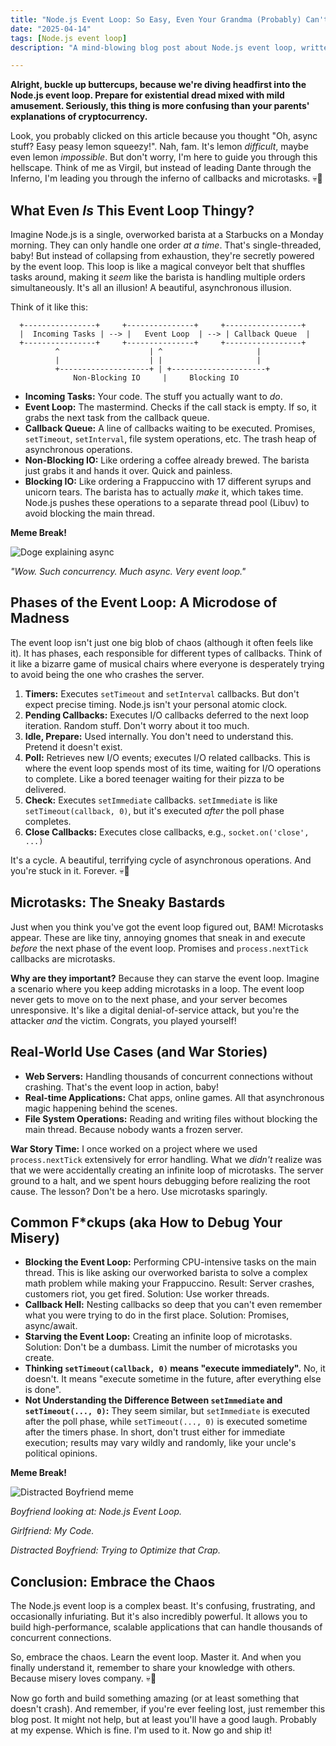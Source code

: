 ```yaml
---
title: "Node.js Event Loop: So Easy, Even Your Grandma (Probably) Can't Understand It"
date: "2025-04-14"
tags: [Node.js event loop]
description: "A mind-blowing blog post about Node.js event loop, written for chaotic Gen Z engineers. Prepare to have your brain melted (and maybe a little bit roasted)."

---
```


**Alright, buckle up buttercups, because we're diving headfirst into the Node.js event loop. Prepare for existential dread mixed with mild amusement. Seriously, this thing is more confusing than your parents' explanations of cryptocurrency.**

Look, you probably clicked on this article because you thought "Oh, async stuff? Easy peasy lemon squeezy!". Nah, fam. It's lemon *difficult*, maybe even lemon *impossible*. But don't worry, I'm here to guide you through this hellscape. Think of me as Virgil, but instead of leading Dante through the Inferno, I'm leading you through the inferno of callbacks and microtasks. 💀🙏

## What Even *Is* This Event Loop Thingy?

Imagine Node.js is a single, overworked barista at a Starbucks on a Monday morning. They can only handle one order *at a time*. That's single-threaded, baby! But instead of collapsing from exhaustion, they're secretly powered by the event loop. This loop is like a magical conveyor belt that shuffles tasks around, making it *seem* like the barista is handling multiple orders simultaneously. It's all an illusion! A beautiful, asynchronous illusion.

Think of it like this:

```ascii
  +----------------+     +---------------+     +-----------------+
  |  Incoming Tasks | --> |   Event Loop  | --> | Callback Queue  |
  +----------------+     +---------------+     +-----------------+
          ^                    | ^                     |
          |                    | |                     |
          +--------------------+ | +---------------------+
              Non-Blocking IO     |     Blocking IO
```

*   **Incoming Tasks:** Your code. The stuff you actually want to *do*.
*   **Event Loop:** The mastermind. Checks if the call stack is empty. If so, it grabs the next task from the callback queue.
*   **Callback Queue:**  A line of callbacks waiting to be executed. Promises, `setTimeout`, `setInterval`, file system operations, etc. The trash heap of asynchronous operations.
*   **Non-Blocking IO:** Like ordering a coffee already brewed. The barista just grabs it and hands it over. Quick and painless.
*   **Blocking IO:** Like ordering a Frappuccino with 17 different syrups and unicorn tears. The barista has to actually *make* it, which takes time. Node.js pushes these operations to a separate thread pool (Libuv) to avoid blocking the main thread.

**Meme Break!**

![Doge explaining async](https://i.kym-cdn.com/photos/images/newsfeed/002/549/947/4b1.png)

*"Wow. Such concurrency. Much async. Very event loop."*

## Phases of the Event Loop: A Microdose of Madness

The event loop isn't just one big blob of chaos (although it often feels like it). It has phases, each responsible for different types of callbacks. Think of it like a bizarre game of musical chairs where everyone is desperately trying to avoid being the one who crashes the server.

1.  **Timers:** Executes `setTimeout` and `setInterval` callbacks. But don't expect precise timing. Node.js isn't your personal atomic clock.
2.  **Pending Callbacks:** Executes I/O callbacks deferred to the next loop iteration. Random stuff. Don't worry about it too much.
3.  **Idle, Prepare:** Used internally. You don't need to understand this. Pretend it doesn't exist.
4.  **Poll:** Retrieves new I/O events; executes I/O related callbacks. This is where the event loop spends most of its time, waiting for I/O operations to complete. Like a bored teenager waiting for their pizza to be delivered.
5.  **Check:** Executes `setImmediate` callbacks.  `setImmediate` is like `setTimeout(callback, 0)`, but it's executed *after* the poll phase completes.
6.  **Close Callbacks:** Executes close callbacks, e.g., `socket.on('close', ...)`

It's a cycle. A beautiful, terrifying cycle of asynchronous operations. And you're stuck in it. Forever. 💀🙏

## Microtasks: The Sneaky Bastards

Just when you think you've got the event loop figured out, BAM! Microtasks appear. These are like tiny, annoying gnomes that sneak in and execute *before* the next phase of the event loop. Promises and `process.nextTick` callbacks are microtasks.

**Why are they important?** Because they can starve the event loop. Imagine a scenario where you keep adding microtasks in a loop. The event loop never gets to move on to the next phase, and your server becomes unresponsive. It's like a digital denial-of-service attack, but you're the attacker *and* the victim. Congrats, you played yourself!

## Real-World Use Cases (and War Stories)

*   **Web Servers:** Handling thousands of concurrent connections without crashing. That's the event loop in action, baby!
*   **Real-time Applications:** Chat apps, online games. All that asynchronous magic happening behind the scenes.
*   **File System Operations:** Reading and writing files without blocking the main thread. Because nobody wants a frozen server.

**War Story Time:**  I once worked on a project where we used `process.nextTick` extensively for error handling.  What we *didn't* realize was that we were accidentally creating an infinite loop of microtasks.  The server ground to a halt, and we spent hours debugging before realizing the root cause.  The lesson?  Don't be a hero. Use microtasks sparingly.

## Common F\*ckups (aka How to Debug Your Misery)

*   **Blocking the Event Loop:**  Performing CPU-intensive tasks on the main thread.  This is like asking our overworked barista to solve a complex math problem while making your Frappuccino.  Result: Server crashes, customers riot, you get fired.  Solution: Use worker threads.
*   **Callback Hell:**  Nesting callbacks so deep that you can't even remember what you were trying to do in the first place.  Solution: Promises, async/await.
*   **Starving the Event Loop:**  Creating an infinite loop of microtasks.  Solution:  Don't be a dumbass.  Limit the number of microtasks you create.
*   **Thinking `setTimeout(callback, 0)` means "execute immediately".** No, it doesn't. It means "execute sometime in the future, after everything else is done".
*   **Not Understanding the Difference Between `setImmediate` and `setTimeout(..., 0)`:**  They seem similar, but `setImmediate` is executed after the poll phase, while `setTimeout(..., 0)` is executed sometime after the timers phase. In short, don't trust either for immediate execution; results may vary wildly and randomly, like your uncle's political opinions.

**Meme Break!**

![Distracted Boyfriend meme](https://imgflip.com/s/meme/Distracted-Boyfriend.jpg)

*Boyfriend looking at:  Node.js Event Loop.*

*Girlfriend: My Code.*

*Distracted Boyfriend:  Trying to Optimize that Crap.*

## Conclusion: Embrace the Chaos

The Node.js event loop is a complex beast. It's confusing, frustrating, and occasionally infuriating. But it's also incredibly powerful. It allows you to build high-performance, scalable applications that can handle thousands of concurrent connections.

So, embrace the chaos. Learn the event loop. Master it.  And when you finally understand it, remember to share your knowledge with others. Because misery loves company. 💀🙏

Now go forth and build something amazing (or at least something that doesn't crash). And remember, if you're ever feeling lost, just remember this blog post. It might not help, but at least you'll have a good laugh. Probably at my expense. Which is fine. I'm used to it. Now go and ship it!
